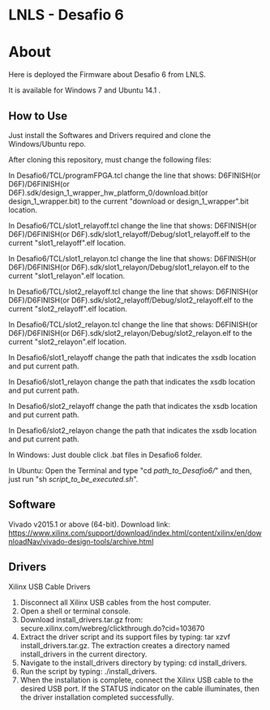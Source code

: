 # LNLS - Desafio 6

# About

Here is deployed the Firmware about Desafio 6 from LNLS. 

It is available for Windows 7 and Ubuntu 14.1 .

## How to Use

Just install the Softwares and Drivers required and clone the Windows/Ubuntu repo.

After cloning this repository, must change the following files:

In Desafio6/TCL/programFPGA.tcl change the line that shows: 
D6FINISH(or D6F)/D6FINISH(or D6F).sdk/design_1_wrapper_hw_platform_0/download.bit(or design_1_wrapper.bit) to the current "download or design_1_wrapper".bit location.

In Desafio6/TCL/slot1_relayoff.tcl change the line that shows: 
D6FINISH(or D6F)/D6FINISH(or D6F).sdk/slot1_relayoff/Debug/slot1_relayoff.elf to the current "slot1_relayoff".elf location.

In Desafio6/TCL/slot1_relayon.tcl change the line that shows: 
D6FINISH(or D6F)/D6FINISH(or D6F).sdk/slot1_relayon/Debug/slot1_relayon.elf to the current "slot1_relayon".elf location.

In Desafio6/TCL/slot2_relayoff.tcl change the line that shows: 
D6FINISH(or D6F)/D6FINISH(or D6F).sdk/slot2_relayoff/Debug/slot2_relayoff.elf to the current "slot2_relayoff".elf location.

In Desafio6/TCL/slot2_relayon.tcl change the line that shows: 
D6FINISH(or D6F)/D6FINISH(or D6F).sdk/slot2_relayon/Debug/slot2_relayon.elf to the current "slot2_relayon".elf location.

In Desafio6/slot1_relayoff change the path that indicates the xsdb location and put current path.

In Desafio6/slot1_relayon change the path that indicates the xsdb location and put current path.

In Desafio6/slot2_relayoff change the path that indicates the xsdb location and put current path.

In Desafio6/slot2_relayon change the path that indicates the xsdb location and put current path.

In Windows: 
Just double click .bat files in Desafio6 folder.

In Ubuntu:
Open the Terminal and type "cd *path_to_Desafio6/*" and then, just run "sh *script_to_be_executed.sh*".

## Software

Vivado v2015.1 or above (64-bit).
Download link: https://www.xilinx.com/support/download/index.html/content/xilinx/en/downloadNav/vivado-design-tools/archive.html

## Drivers

Xilinx USB Cable Drivers
1. Disconnect all Xilinx USB cables from the host computer. 
2. Open a shell or terminal console. 
3. Download install_drivers.tar.gz from: secure.xilinx.com/webreg/clickthrough.do?cid=103670 
4. Extract the driver script and its support files by typing: tar xzvf install_drivers.tar.gz.
The extraction creates a directory named install_drivers in the current directory. 
5. Navigate to the install_drivers directory by typing: cd install_drivers.
6. Run the script by typing: ./install_drivers.
7. When the installation is complete, connect the Xilinx USB cable to the desired USB port. If the STATUS indicator on the cable illuminates, then the driver installation completed successfully.

